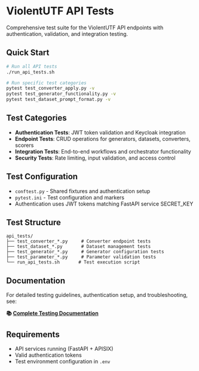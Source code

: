 # ViolentUTF API Tests

Comprehensive test suite for the ViolentUTF API endpoints with authentication, validation, and integration testing.

## Quick Start

```bash
# Run all API tests
./run_api_tests.sh

# Run specific test categories
pytest test_converter_apply.py -v
pytest test_generator_functionality.py -v
pytest test_dataset_prompt_format.py -v
```

## Test Categories

- **Authentication Tests**: JWT token validation and Keycloak integration
- **Endpoint Tests**: CRUD operations for generators, datasets, converters, scorers
- **Integration Tests**: End-to-end workflows and orchestrator functionality
- **Security Tests**: Rate limiting, input validation, and access control

## Test Configuration

- `conftest.py` - Shared fixtures and authentication setup
- `pytest.ini` - Test configuration and markers
- Authentication uses JWT tokens matching FastAPI service SECRET_KEY

## Test Structure

```
api_tests/
├── test_converter_*.py     # Converter endpoint tests
├── test_dataset_*.py       # Dataset management tests  
├── test_generator_*.py     # Generator configuration tests
├── test_parameter_*.py     # Parameter validation tests
└── run_api_tests.sh       # Test execution script
```

## Documentation

For detailed testing guidelines, authentication setup, and troubleshooting, see:

**📚 [Complete Testing Documentation](../../docs/api/)**

## Requirements

- API services running (FastAPI + APISIX)
- Valid authentication tokens
- Test environment configuration in `.env`